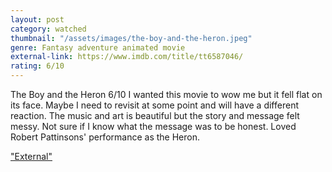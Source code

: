 ```yaml
---
layout: post
category: watched
thumbnail: "/assets/images/the-boy-and-the-heron.jpeg"
genre: Fantasy adventure animated movie
external-link: https://www.imdb.com/title/tt6587046/
rating: 6/10
---
```

The Boy and the Heron
6/10
I wanted this movie to wow me but it fell flat on its face. Maybe I need to revisit at some point and will have a different reaction. The music and art is beautiful but the story and message felt messy. Not sure if I know what the message was to be honest. Loved Robert Pattinsons' performance as the Heron.

["External"](https://www.imdb.com/title/tt6587046/)